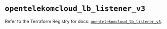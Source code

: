 # `opentelekomcloud_lb_listener_v3`

Refer to the Terraform Registry for docs: [`opentelekomcloud_lb_listener_v3`](https://registry.terraform.io/providers/opentelekomcloud/opentelekomcloud/1.36.41/docs/resources/lb_listener_v3).
